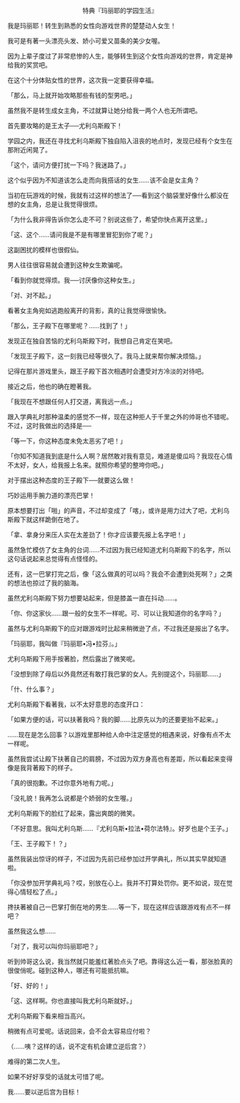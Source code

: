 <p align="center">特典『玛丽耶的学园生活』</p>

我是玛丽耶！转生到熟悉的女性向游戏世界的楚楚动人女生！

我可是有著一头漂亮头发、娇小可爱又苗条的美少女喔。

因为上辈子度过了非常悲惨的人生，能够转生到这个女性向游戏的世界，肯定是神给我的奖赏吧。

在这个十分体贴女性的世界，这次我一定要获得幸福。

「那么，马上就开始攻略那些有钱的型男吧。」

虽然我不是转生成女主角，不过就算让她分给我一两个人也无所谓吧。

首先要攻略的是王太子──尤利乌斯殿下！

学园之内，我还在寻找尤利乌斯殿下独自陷入沮丧的地点时，发现已经有个女生在那附近闲晃了。

「这个，请问方便打扰一下吗？我迷路了。」

这个似乎因为不知道该怎么走而向我搭话的女生……该不会是女主角？

当初在玩游戏的时候，我就有过这样的想法了──看到这个脑袋里好像什么都没在想的女主角，总是让我觉得很烦。

「为什么我非得告诉你怎么走不可？别说这些了，希望你快点离开这里。」

「这、这个……请问我是不是有哪里冒犯到你了呢？」

这副困扰的模样也很假仙。

男人往往很容易就会遭到这种女生欺骗呢。

「看到你就觉得烦。我──讨厌像你这种女生。」

「对、对不起。」

看著女主角宛如逃跑般离开的背影，真的让我觉得很愉快。

「那么，王子殿下在哪里呢？……找到了！」

发现正在独自苦恼的尤利乌斯殿下时，我想自己肯定在笑吧。

「发现王子殿下，这一刻我已经等很久了。我马上就来帮你解决烦恼。」

记得在那片游戏里头，跟王子殿下首次相遇时会遭受对方冷淡的对待吧。

接近之后，他也的确在瞪著我。

「我现在不想跟任何人打交道，离我远一点。」

跟入学典礼时那种温柔的感觉不一样，现在这种拒人于千里之外的帅哥也不错呢。不过，这时我做出的选择是──

「等一下，你这种态度未免太恶劣了吧！」

「你知不知道我到底是什么人啊？居然敢对我有意见，难道是傻瓜吗？我现在心情不太好，女人，给我报上名来。就照你希望的整垮你吧。」

对于摆出这种态度的王子殿下──就要这么做！

巧妙运用手腕力道的漂亮巴掌！

原本想要打出「啪」的声音，不过却变成了「喀」，或许是用力过大了吧，尤利乌斯殿下就这样跪倒在地了。

「拿、拿身分来压人实在太差劲了！你才应该要先报上名字吧！」

虽然急忙模仿了女主角的台词……不过因为我已经知道尤利乌斯殿下的名字，所以这句话说起来总觉得有点怪怪的。

还有，这一巴掌打完之后，像「这么做真的可以吗？我会不会遭到处死啊？」之类的想法也掠过了我的脑海。

虽然尤利乌斯殿下努力想要站起来，但是膝盖一直在抖动……。

「你、你这家伙……跟一般的女生不一样呢。可、可以让我知道你的名字吗？」

虽然与尤利乌斯殿下的应对跟游戏时比起来稍微逊了点，不过我还是报出了名字。

「玛丽耶，我叫做『玛丽耶•冯•拉芬』。」

尤利乌斯殿下用手按著脸，然后露出了微笑呢。

「没想到除了母后以外竟然还有敢打我巴掌的女人。先别提这个，玛丽耶……」

「什、什么事？」

尤利乌斯殿下看著我，以不太好意思的态度开口：

「如果方便的话，可以扶著我吗？我的脚……比原先以为的还要更抬不起来。」

……现在是怎么回事？以游戏里那种给人命中注定感觉的相遇来说，好像有点不太一样呢。

虽然我尝试让殿下扶著自己的肩膀，不过因为双方身高也有差距，所以看起来变得像是我背著殿下的样子。

「真的很抱歉。不过你意外地有力呢。」

「没礼貌！我再怎么说都是个娇弱的女生喔。」

尤利乌斯殿下的脸红了起来，露出爽朗的微笑。

「不好意思。我叫尤利乌斯……『尤利乌斯•拉法•荷尔法特』。好歹也是个王子。」

「王、王子殿下！？」

虽然我装出惊讶的样子，不过因为先前已经参加过开学典礼，所以其实早就知道啦。

「你没参加开学典礼吗？哎，别放在心上。我并不打算处罚你。更不如说，现在觉得心情轻松了点。」

搀扶著被自己一巴掌打倒在地的男生……等一下，现在这样应该跟游戏有点不一样吧？

虽然我这么想……

「对了，我可以叫你玛丽耶吧？」

听到帅哥这么说，我当然就只能羞红著脸点头了吧。靠得这么近一看，那张脸真的很俊俏呢。碰到这种人，哪还有可能抵抗嘛。

「好、好的！」

「这、这样啊。你也直接叫我尤利乌斯就好。」

尤利乌斯殿下看来相当高兴。

稍微有点可爱呢。话说回来，会不会太容易应付啦？

（……咦？这样的话，说不定有机会建立逆后宫？）

难得的第二次人生。

如果不好好享受的话就太可惜了呢。

我……要以逆后宫为目标！

